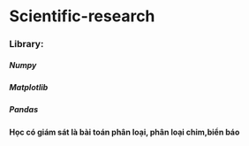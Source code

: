 # Scientific-research
<h3>
        Library:
</h3>
<h5>    Numpy</h5>
<h5>    Matplotlib</h5>
<h5>    Pandas</h5>
<h4>Học có giám sát là bài toán phân loại, phân loại chim,biển báo</h4>
